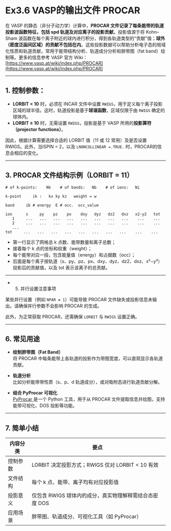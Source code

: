 # Ex3.6 VASP的输出文件 PROCAR

在 VASP 的静态（非分子动力学）计算中，**PROCAR 文件记录了每条能带的轨道投影波函数特征，包括 spd 轨道及对应离子的投影贡献**。投影值源于将 Kohn–Sham 波函数在每个离子附近的球内进行积分，得到各轨道类型的“贡献”值；**球外（密度泛函间区域）的贡献不包括在内**。这些投影数据可以帮助分析电子态的局域化性质和轨道贡献，常用于能带结构分析、轨道成分分析和胖带图（fat band）绘制等。更多的信息参考 VASP 官方 Wiki：[https://www.vasp.at/wiki/index.php/PROCAR](https://www.vasp.at/wiki/index.php/PROCAR)

---

## 1. 控制参数：
- **LORBIT < 10** 时，必须在 INCAR 文件中设置 `RWIGS`，用于定义每个离子投影区域的球半径。这时，轨道投影是基于**球谐函数**，区域仅限于由 `RWIGS` 确定的球体内。
- **LORBIT ≥ 10** 时，无需设置 `RWIGS`，投影是基于 VASP 所用的**投影算符（projector functions）**。

因此，根据计算需要选择合适的 LORBIT 值（11 或 12 常用）及是否设置 RWIGS。此外，当ISPIN = 2，以及 `LNONCOLLINEAR =.TRUE.` 时，PROCAR的信息会相应的变化。 

---

## 3. PROCAR 文件结构示例（LORBIT = 11）

```
# of k-points:    Nk    # of bands:   Nb    # of ions:   Ni

k-point     ik :   kx ky kz   weight = w

band     ib # energy  E # occ.  occ_value

ion      s     py    pz    px    dxy   dyz   dz2   dxz   x2-y2   tot
   1     ...   ...   ...   ...   ...   ...   ...   ...    ...    ...
   2     ...   ...   ...   ...   ...   ...   ...   ...    ...    ...
   ...
tot     ...   ...   ...   ...   ...   ...   ...   ...    ...    ...
```

- 第一行显示了网格总 k 点数、能带数量和离子总数；
- 接着每个 k 点的坐标和权重（weight）；
- 每个能带对应一段，包含能量值（energy）和占据数（occ）；
- 后面是每个离子按轨道（s、py、pz、px、dxy、dyz、dz2、dxz、x²−y²）投影后的贡献值，以及 tot 表示该离子的总贡献。

---

- 5. 并行设置注意事项

某些并行设置（例如 `NPAR ≠ 1`）可能导致 PROCAR 文件缺失或投影信息未输出。请确保并行参数不会影响 PROCAR 的生成。

此外，为正常获取 PROCAR，还需确保 `LORBIT` 与 `RWIGS` 设置正确。

---

## 6. 常见用途

- **绘制胖带图（Fat Band）**  
  将 PROCAR 中每条能带上各轨道的投影作为带图宽度，可以直观显示各轨道贡献。

- **轨道分析**  
  比如分析能带带性质（s、p、d 轨道成分），或对吸附态进行轨道贡献分解。

- **结合 PyProcar 可视化**  
  [PyProcar ](https://romerogroup.github.io/pyprocar5.6.6/#) 是一个 Python 工具，用于从 PROCAR 文件提取信息并绘图，支持能带可视化、DOS 投影等功能。

---

## 7. 简单小结

| 内容分类 | 要点 |
|----------|------|
| 控制参数 | LORBIT 决定投影方式；RWIGS 仅对 LORBIT < 10 有效 |
| 文件结构 | 每个 k 点、能带、离子均有对应投影值 |
| 投影意义 | 仅包含 RWIGS 球体内的成分，真实物理解释需结合态密度 DOS |
| 应用场景 | 胖带图、轨道成分、可视化工具（如 PyProcar） |
